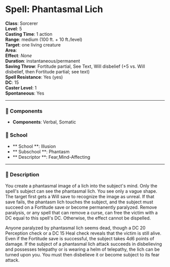 
# Spell: Phantasmal Lich
**Class**: Sorcerer  
**Level**: 5  
**Casting Time**: 1 action  
**Range**: medium (100 ft. + 10 ft./level)  
**Target**: one living creature  
**Area**:   
**Effect**: _None_  
**Duration**: instantaneous/permanent  
**Saving Throw**: Fortitude partial, See Text, Will disbelief (+5 vs. Will disbelief, then Fortitude partial; see text)  
**Spell Resistance**: Yes (yes)  
**DC**: 15  
**Caster Level**: 1  
**Spontaneous**: Yes

---

### 🔮 Components
- **Components**: Verbal, Somatic

### 🏫 School
- ** School **: Illusion
- ** Subschool **: Phantasm
- ** Descriptor **: Fear,Mind-Affecting
---

### 📜 Description
You create a phantasmal image of a lich into the subject's mind. Only the spell's subject can see the phantasmal lich. You see only a vague shape. The target first gets a Will save to recognize the image as unreal. If that save fails, the phantasm lich touches the subject, and the subject must succeed on a Fortitude save or become permanently paralyzed. Remove paralysis, or any spell that can remove a curse, can free the victim with a DC equal to this spell's DC. Otherwise, the effect cannot be dispelled.

Anyone paralyzed by phantasmal lich seems dead, though a DC 20 Perception check or a DC 15 Heal check reveals that the victim is still alive. Even if the Fortitude save is successful, the subject takes 4d6 points of damage. If the subject of a phantasmal lich attack succeeds in disbelieving and possesses telepathy or is wearing a helm of telepathy, the lich can be turned upon you. You must then disbelieve it or become subject to its fear attack.
